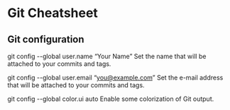 # Git Cheatsheet


## Git configuration
git config --global user.name “Your Name” Set the name that will be attached to your commits and tags.

git config --global user.email “you@example.com” Set the e-mail address that will be attached to your commits and tags.

git config --global color.ui auto Enable some colorization of Git output.
